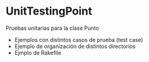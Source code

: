 UnitTestingPoint
================

Pruebas unitarias para la clase Punto

  * Ejemplos con distintos casos de prueba (test case)
  * Ejemplo de organización de distintos directorios
  * Ejmplo de Rakefile

